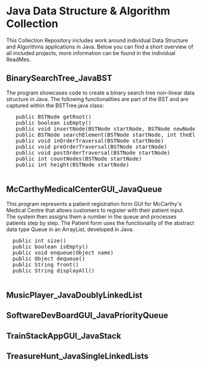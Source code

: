 # Java Data Structure & Algorithm Collection
This Collection Repository includes work around individual Data Structure and Algorithms applications in Java. Below you can find a short overview of all included projects, more information can be found in the individual ReadMes.  

## BinarySearchTree_JavaBST
The program showcases code to create a binary search tree non-linear data structure in Java. The following functionalities are part of the BST and are captured within the BSTTree.java class:

   <pre>
   public BSTNode getRoot()
   public boolean isEmpty()
   public void insertNode(BSTNode startNode, BSTNode newNode)
   public BSTNode searchElement(BSTNode startNode, int theElement)
   public void inOrderTraversal(BSTNode startNode)
   public void preOrderTraversal(BSTNode startNode)
   public void postOrderTraversal(BSTNode startNode)
   public int countNodes(BSTNode startNode)
   public int height(BSTNode startNode)
   </pre>


## McCarthyMedicalCenterGUI_JavaQueue
This program represents a patient registration form GUI for McCarthy's Medical Centre that allows customers to register with their patient input. The system then assigns them a number in the queue and processes patients step by step. The Patient form uses the functionality of the abstract data type Queue in an ArrayList, developed in Java.

  <pre>
  public int size()
  public boolean isEmpty()
  public void enqueue(Object name)
  public Object dequeue()
  public String front()
  public String displayAll()
  </pre>


## MusicPlayer_JavaDoublyLinkedList


## SoftwareDevBoardGUI_JavaPriorityQueue


## TrainStackAppGUI_JavaStack


## TreasureHunt_JavaSingleLinkedLists
